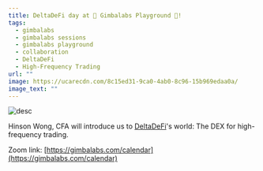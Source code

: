 ```yaml
---
title: DeltaDeFi day at 🎢 Gimbalabs Playground 🎡!
tags:
  - gimbalabs
  - gimbalabs sessions
  - gimbalabs playground
  - collaboration
  - DeltaDeFi
  - High-Frequency Trading
url: ""
image: https://ucarecdn.com/8c15ed31-9ca0-4ab0-8c96-15b969edaa0a/
image_text: ""
---
```


![desc](https://cspot-be.s3.eu-north-1.amazonaws.com/1715703788298_image_a.png)

Hinson Wong, CFA will introduce us to [DeltaDeFi](https://twitter.com/DeltaDeFi)'s world: The DEX for high-frequency trading.

Zoom link: [https://gimbalabs.com/calendar](https://gimbalabs.com/calendar)
